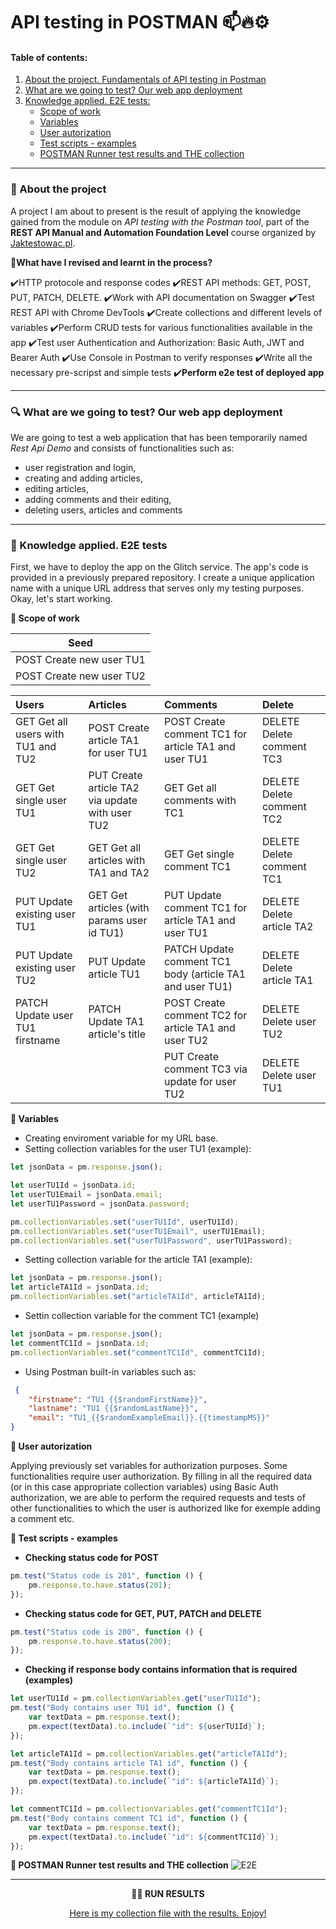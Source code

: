 # API testing in POSTMAN 📫🔥⚙️

#### Table of contents:
1. [About the project. Fundamentals of API testing in Postman](#subtask1)
2. [What are we going to test? Our web app deployment](#subtask2)
3. [Knowledge applied. E2E tests:](#subtask3)  
   - [Scope of work](#punkt1)
   - [Variables](#punkt2) 
   - [User autorization](#punkt3)
   - [Test scripts - examples](#punkt4)
   - [POSTMAN Runner test results and THE collection](#punkt5)
<hr>

### <a name='subtask1'>🎯 About the project</a>

A project I am about to present is the result of applying the knowledge gained from the module on *API testing with the Postman tool*, part of the **REST API Manual and Automation Foundation Level** course organized by [Jaktestowac.pl](https://jaktestowac.pl/). 

🧠**What have I revised and learnt in the process?**

✔️HTTP protocole and response codes
✔️REST API methods: GET, POST, PUT, PATCH, DELETE.
✔️Work with API documentation on Swagger
✔️Test REST API with Chrome DevTools
✔️Create collections and different levels of variables
✔️Perform CRUD tests for various functionalities available in the app
✔️Test user Authentication and Authorization: Basic Auth, JWT and Bearer Auth
✔️Use Console in Postman to verify responses
✔️Write all the necessary pre-scripst and simple tests
✔️**Perform e2e test of deployed app**
***
### <a name='subtask2'>🔍 What are we going to test? Our web app deployment</a>

We are going to test a web application that has been temporarily named *Rest Api Demo* and consists of functionalities such as:
- user registration and login,
- creating and adding articles,
- editing articles,
- adding comments and their editing,
- deleting users, articles and comments
***

### <a name='subtask3'>🚀 Knowledge applied. E2E tests</a>

First, we have to deploy the app on the Glitch service. The app's code is provided in a previously prepared repository. I create a unique application name with a unique URL address that serves only my testing purposes. Okay, let's start working.

<a name='punkt1'>**📌 Scope of work**</a>

**Seed** | 
--- |
POST Create new user TU1| 
POST Create new user TU2 |

|Users |Articles |Comments |Delete 
|:- |:- |:- |:-
|GET Get all users with TU1 and TU2 |POST Create article TA1 for user TU1 |POST Create comment TC1 for article TA1 and user TU1 |DELETE Delete comment TC3
|GET Get single user TU1 |PUT Create article TA2 via update with user TU2 |GET Get all comments with TC1 |DELETE Delete comment TC2
|GET Get single user TU2 |GET Get all articles with TA1 and TA2 |GET Get single comment TC1 |DELETE Delete comment TC1
|PUT Update existing user TU1 |GET Get articles (with params user id TU1) |PUT Update comment TC1 for article TA1 and user TU1 |DELETE Delete article TA2
|PUT Update existing user TU2 |PUT Update article TU1 |PATCH Update comment TC1 body (article TA1 and user TU1) |DELETE Delete article TA1
|PATCH Update user TU1 firstname |PATCH Update TA1 article's title |POST Create comment TC2 for article TA1 and user TU2 |DELETE Delete user TU2
| | |PUT Create comment TC3 via update for user TU2 |DELETE Delete user TU1

<a name='punkt2'>**📌 Variables**</a>
- Creating enviroment variable for my URL base.
- Setting collection variables for the user TU1 (example):
```js
let jsonData = pm.response.json();

let userTU1Id = jsonData.id;
let userTU1Email = jsonData.email;
let userTU1Password = jsonData.password;

pm.collectionVariables.set("userTU1Id", userTU1Id);
pm.collectionVariables.set("userTU1Email", userTU1Email);
pm.collectionVariables.set("userTU1Password", userTU1Password);
```
- Setting collection variable for the article TA1 (example):
```js
let jsonData = pm.response.json();
let articleTA1Id = jsonData.id;
pm.collectionVariables.set("articleTA1Id", articleTA1Id);
```
- Settin collection variable for the comment TC1 (example)
```js
let jsonData = pm.response.json();
let commentTC1Id = jsonData.id;
pm.collectionVariables.set("commentTC1Id", commentTC1Id);
```
- Using Postman built-in variables such as:
```json
 {
    "firstname": "TU1 {{$randomFirstName}}",
    "lastname": "TU1 {{$randomLastName}}",
    "email": "TU1_{{$randomExampleEmail}}.{{timestampMS}}"
}
```
<a name='punkt3'>**📌 User autorization**</a>

Applying previously set variables for authorization purposes. Some functionalities require user authorization. By filling in all the required data (or in this case appropriate collection variables) using Basic Auth authorization, we are able to perform the required requests and tests of other functionalities to which the user is authorized like for exemple adding a comment etc.

<a name='punkt4'>**📌 Test scripts - examples**</a>

- **Checking status code for POST**
```js
pm.test("Status code is 201", function () {
    pm.response.to.have.status(201);
});
```
- **Checking status code for GET, PUT, PATCH and DELETE**
```js
pm.test("Status code is 200", function () {
    pm.response.to.have.status(200);
});
```
- **Checking if response body contains information that is required (examples)**
```js
let userTU1Id = pm.collectionVariables.get("userTU1Id");
pm.test("Body contains user TU1 id", function () {
    var textData = pm.response.text();
    pm.expect(textData).to.include(`"id": ${userTU1Id}`);
});

let articleTA1Id = pm.collectionVariables.get("articleTA1Id");
pm.test("Body contains article TA1 id", function () {
    var textData = pm.response.text();
    pm.expect(textData).to.include(`"id": ${articleTA1Id}`);
});

let commentTC1Id = pm.collectionVariables.get("commentTC1Id");
pm.test("Body contains comment TC1 id", function () {
    var textData = pm.response.text();
    pm.expect(textData).to.include(`"id": ${commentTC1Id}`);
});
```
<a name='punkt5'>**📌 POSTMAN Runner test results and THE collection**</a>
![E2E](https://github.com/Katarzyna-SZ/REST_API_deployed_web_app/assets/140599598/d828cfc4-d17c-4c8f-8538-ca7a76340f27)
***
<p align="center"><b>🙌🏻 RUN RESULTS</b></p>
<p align="center"><a href="https://github.com/Katarzyna-SZ/REST_API_deployed_web_app/blob/main/REST%20API%20Demo.postman_test_run.json">Here is my collection file with the results. Enjoy!</a></p>



















